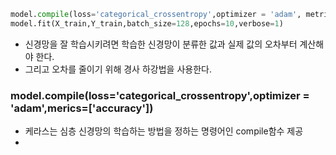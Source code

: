 
```python
model.compile(loss='categorical_crossentropy',optimizer = 'adam', metrics=['accuracy'])
model.fit(X_train,Y_train,batch_size=128,epochs=10,verbose=1)

```
- 신경망을 잘 학습시키려면 학습한 신경망이 분류한 값과 실제 값의 오차부터 계산해야 한다.
- 그리고 오차를 줄이기 위해 경사 하강법을 사용한다.

### model.compile(loss='categorical_crossentropy',optimizer = 'adam',merics=\['accuracy'])
- 케라스는 심층 신경망의 학습하는 방법을 정하는 명령어인 compile함수 제공
- 